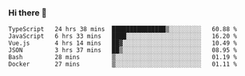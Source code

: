 ### Hi there 👋

<!--
**hjklink/hjklink** is a ✨ _special_ ✨ repository because its `README.md` (this file) appears on your GitHub profile.

Here are some ideas to get you started:

- 🔭 I’m currently working on ...
- 🌱 I’m currently learning ...
- 👯 I’m looking to collaborate on ...
- 🤔 I’m looking for help with ...
- 💬 Ask me about ...
- 📫 How to reach me: ...
- 😄 Pronouns: ...
- ⚡ Fun fact: ...
-->


<!--START_SECTION:waka-->

```text
TypeScript   24 hrs 38 mins  ███████████████▒░░░░░░░░░   60.88 %
JavaScript   6 hrs 33 mins   ████░░░░░░░░░░░░░░░░░░░░░   16.20 %
Vue.js       4 hrs 14 mins   ██▓░░░░░░░░░░░░░░░░░░░░░░   10.49 %
JSON         3 hrs 37 mins   ██▒░░░░░░░░░░░░░░░░░░░░░░   08.95 %
Bash         28 mins         ▒░░░░░░░░░░░░░░░░░░░░░░░░   01.19 %
Docker       27 mins         ▒░░░░░░░░░░░░░░░░░░░░░░░░   01.11 %
```

<!--END_SECTION:waka-->
